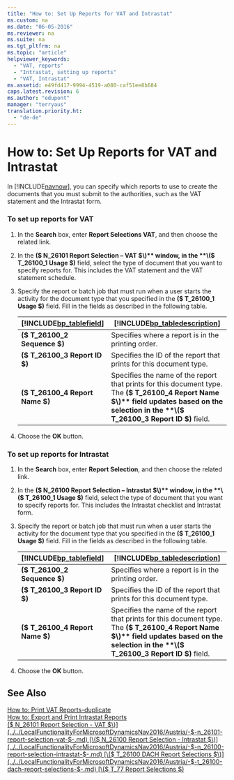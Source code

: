 ```yaml
---
title: "How to: Set Up Reports for VAT and Intrastat"
ms.custom: na
ms.date: "06-05-2016"
ms.reviewer: na
ms.suite: na
ms.tgt_pltfrm: na
ms.topic: "article"
helpviewer_keywords: 
  - "VAT, reports"
  - "Intrastat, setting up reports"
  - "VAT, Intrastat"
ms.assetid: e49fd417-9994-4519-a080-caf51ee8b684
caps.latest.revision: 6
ms.author: "edupont"
manager: "terryaus"
translation.priority.ht: 
  - "de-de"
---
```

# How to: Set Up Reports for VAT and Intrastat
In [!INCLUDE[navnow](../../ApplicationDesign/includes/navnow_md.md)], you can specify which reports to use to create the documents that you must submit to the authorities, such as the VAT statement and the Intrastat form.  
  
### To set up reports for VAT  
  
1.  In the **Search** box, enter **Report Selections VAT**, and then choose the related link.  
  
2.  In the **\($ N\_26101 Report Selection – VAT $\)** window, in the **\($ T\_26100\_1 Usage $\)** field, select the type of document that you want to specify reports for. This includes the VAT statement and the VAT statement schedule.  
  
3.  Specify the report or batch job that must run when a user starts the activity for the document type that you specified in the **\($ T\_26100\_1 Usage $\)** field. Fill in the fields as described in the following table.  
  
    |[!INCLUDE[bp_tablefield](../../ApplicationDesign/includes/bp_tablefield_md.md)]|[!INCLUDE[bp_tabledescription](../../ApplicationDesign/includes/bp_tabledescription_md.md)]|  
    |---------------------------------|---------------------------------------|  
    |**\($ T\_26100\_2 Sequence $\)**|Specifies where a report is in the printing order.|  
    |**\($ T\_26100\_3 Report ID $\)**|Specifies the ID of the report that prints for this document type.|  
    |**\($ T\_26100\_4 Report Name $\)**|Specifies the name of the report that prints for this document type. The **\($ T\_26100\_4 Report Name $\)** field updates based on the selection in the **\($ T\_26100\_3 Report ID $\)** field.|  
  
4.  Choose the **OK** button.  
  
### To set up reports for Intrastat  
  
1.  In the **Search** box, enter **Report Selection**, and then choose the related link.  
  
2.  In the **\($ N\_26100 Report Selection – Intrastat $\)** window, in the **\($ T\_26100\_1 Usage $\)** field, select the type of document that you want to specify reports for. This includes the Intrastat checklist and Intrastat form.  
  
3.  Specify the report or batch job that must run when a user starts the activity for the document type that you specified in the **\($ T\_26100\_1 Usage $\)** field. Fill in the fields as described in the following table.  
  
    |[!INCLUDE[bp_tablefield](../../ApplicationDesign/includes/bp_tablefield_md.md)]|[!INCLUDE[bp_tabledescription](../../ApplicationDesign/includes/bp_tabledescription_md.md)]|  
    |---------------------------------|---------------------------------------|  
    |**\($ T\_26100\_2 Sequence $\)**|Specifies where a report is in the printing order.|  
    |**\($ T\_26100\_3 Report ID $\)**|Specifies the ID of the report that prints for this document type.|  
    |**\($ T\_26100\_4 Report Name $\)**|Specifies the name of the report that prints for this document type. The **\($ T\_26100\_4 Report Name $\)** field updates based on the selection in the **\($ T\_26100\_3 Report ID $\)** field.|  
  
4.  Choose the **OK** button.  
  
## See Also  
 [How to: Print VAT Reports\-duplicate](../../LocalFunctionalityForMicrosoftDynamicsNav2016/Germany/how-to-print-vat-reports-duplicate.md)   
 [How to: Export and Print Intrastat Reports](../../LocalFunctionalityForMicrosoftDynamicsNav2016/Germany/how-to-export-and-print-intrastat-reports.md)   
 [\($ N\_26101 Report Selection \- VAT $\)](../../LocalFunctionalityForMicrosoftDynamicsNav2016/Austria/-$-n_26101-report-selection-vat-$-.md)   
 [\($ N\_26100 Report Selection \- Intrastat $\)](../../LocalFunctionalityForMicrosoftDynamicsNav2016/Austria/-$-n_26100-report-selection-intrastat-$-.md)   
 [\($ T\_26100 DACH Report Selections $\)](../../LocalFunctionalityForMicrosoftDynamicsNav2016/Austria/-$-t_26100-dach-report-selections-$-.md)   
 [\($ T\_77 Report Selections $\)](assetId:///55eb14d4-35ed-4f35-b942-992a4ef41616)